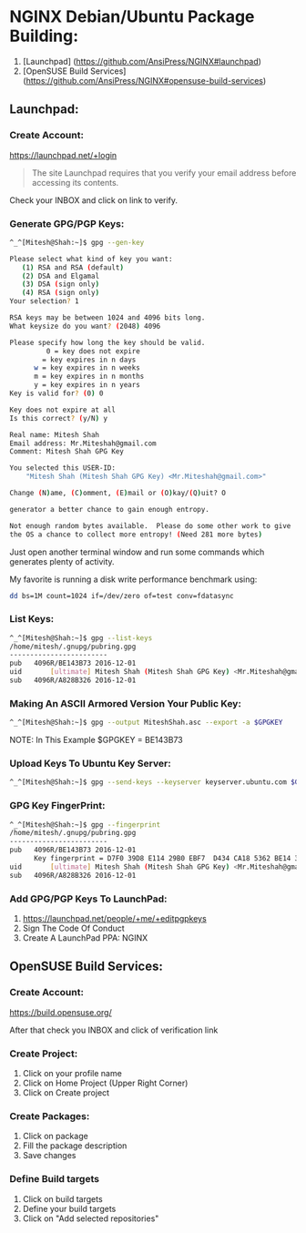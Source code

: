 # NGINX Debian/Ubuntu Package Building:

1. [Launchpad] (https://github.com/AnsiPress/NGINX#launchpad)
2. [OpenSUSE Build Services] (https://github.com/AnsiPress/NGINX#opensuse-build-services)


## Launchpad:

### Create Account:

https://launchpad.net/+login

> The site Launchpad requires that you verify your email address before accessing its contents.

Check your INBOX and click on link to verify.

### Generate GPG/PGP Keys:

```bash
^_^[Mitesh@Shah:~]$ gpg --gen-key

Please select what kind of key you want:
   (1) RSA and RSA (default)
   (2) DSA and Elgamal
   (3) DSA (sign only)
   (4) RSA (sign only)
Your selection? 1

RSA keys may be between 1024 and 4096 bits long.
What keysize do you want? (2048) 4096

Please specify how long the key should be valid.
         0 = key does not expire
        = key expires in n days
      w = key expires in n weeks
      m = key expires in n months
      y = key expires in n years
Key is valid for? (0) 0

Key does not expire at all
Is this correct? (y/N) y

Real name: Mitesh Shah
Email address: Mr.Miteshah@gmail.com
Comment: Mitesh Shah GPG Key

You selected this USER-ID:
    "Mitesh Shah (Mitesh Shah GPG Key) <Mr.Miteshah@gmail.com>"

Change (N)ame, (C)omment, (E)mail or (O)kay/(Q)uit? O

generator a better chance to gain enough entropy.

Not enough random bytes available.  Please do some other work to give
the OS a chance to collect more entropy! (Need 281 more bytes)
```

Just open another terminal window and run some commands which generates plenty of activity.

My favorite is running a disk write performance benchmark using:

```bash
dd bs=1M count=1024 if=/dev/zero of=test conv=fdatasync
```

### List Keys:

```bash
^_^[Mitesh@Shah:~]$ gpg --list-keys
/home/mitesh/.gnupg/pubring.gpg
------------------------
pub   4096R/BE143B73 2016-12-01
uid       [ultimate] Mitesh Shah (Mitesh Shah GPG Key) <Mr.Miteshah@gmail.com>
sub   4096R/A828B326 2016-12-01
```

### Making An ASCII Armored Version Your Public Key:

```bash
^_^[Mitesh@Shah:~]$ gpg --output MiteshShah.asc --export -a $GPGKEY
```

NOTE: In This Example $GPGKEY = BE143B73


### Upload Keys To Ubuntu Key Server:

```bash
^_^[Mitesh@Shah:~]$ gpg --send-keys --keyserver keyserver.ubuntu.com $GPGKEY
```

### GPG Key FingerPrint:

```bash
^_^[Mitesh@Shah:~]$ gpg --fingerprint
/home/mitesh/.gnupg/pubring.gpg
------------------------
pub   4096R/BE143B73 2016-12-01
      Key fingerprint = D7F0 39D8 E114 29B0 EBF7  D434 CA18 5362 BE14 3B73
uid       [ultimate] Mitesh Shah (Mitesh Shah GPG Key) <Mr.Miteshah@gmail.com>
sub   4096R/A828B326 2016-12-01
```

### Add GPG/PGP Keys To LaunchPad:

1. https://launchpad.net/people/+me/+editpgpkeys
1. Sign The Code Of Conduct
1. Create A LaunchPad PPA: NGINX


## OpenSUSE Build Services:

### Create Account:

https://build.opensuse.org/

After that check you INBOX and click of verification link

### Create Project:

1. Click on your profile name
2. Click on Home Project (Upper Right Corner)
3. Click on Create project

### Create Packages:

1. Click on package
2. Fill the package description
3. Save changes

### Define Build targets

1. Click on build targets
2. Define your build targets
3. Click on "Add selected repositories"

